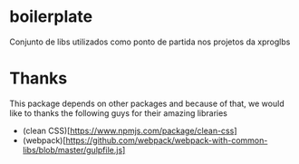 # boilerplate
Conjunto de libs utilizados como ponto de partida nos projetos da xproglbs

# Thanks
This package depends on other packages and because of that, we would like to thanks the following guys for their amazing libraries
* (clean CSS)[https://www.npmjs.com/package/clean-css]
* (webpack)[https://github.com/webpack/webpack-with-common-libs/blob/master/gulpfile.js]
